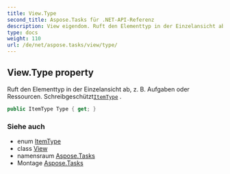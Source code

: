 ```yaml
---
title: View.Type
second_title: Aspose.Tasks für .NET-API-Referenz
description: View eigendom. Ruft den Elementtyp in der Einzelansicht ab z. B. Aufgaben oder Ressourcen. SchreibgeschütztItemType .
type: docs
weight: 110
url: /de/net/aspose.tasks/view/type/
---
```

## View.Type property

Ruft den Elementtyp in der Einzelansicht ab, z. B. Aufgaben oder Ressourcen. Schreibgeschützt[`ItemType`](../../itemtype/) .

```csharp
public ItemType Type { get; }
```

### Siehe auch

* enum [ItemType](../../itemtype/)
* class [View](../)
* namensraum [Aspose.Tasks](../../view/)
* Montage [Aspose.Tasks](../../../)


